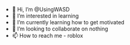 - 👋 Hi, I’m @UsingWASD
- 👀 I’m interested in learning
- 🌱 I’m currently learning how to get motivated
- 💞️ I’m looking to collaborate on nothing
- 📫 How to reach me - roblox

<!---
UsingWASD/UsingWASD is a ✨ special ✨ repository because its `README.md` (this file) appears on your GitHub profile.
You can click the Preview link to take a look at your changes.
--->
